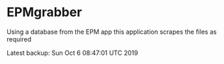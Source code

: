 # EPMgrabber
Using a database from the EPM app this application scrapes the files as required


Latest backup: Sun Oct 6 08:47:01 UTC 2019
